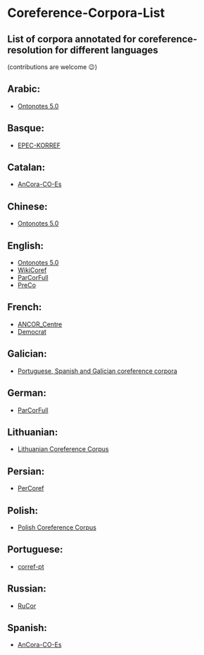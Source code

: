 # Coreference-Corpora-List
## List of corpora annotated for coreference-resolution for different languages
(contributions are welcome :wink:)

## Arabic:
- [Ontonotes 5.0](https://catalog.ldc.upenn.edu/LDC2013T19)
## Basque: 
- [EPEC-KORREF](http://ixa.si.ehu.es/node/4487?language=en)
## Catalan:
- [AnCora-CO-Es](http://timm.ujaen.es/recursos/ancora-co-ca/)
## Chinese:
- [Ontonotes 5.0](https://catalog.ldc.upenn.edu/LDC2013T19)
## English:
- [Ontonotes 5.0](https://catalog.ldc.upenn.edu/LDC2013T19)
- [WikiCoref](http://rali.iro.umontreal.ca/rali/?q=en/wikicoref)
- [ParCorFull](https://github.com/chardmeier/parcor-full)
- [PreCo](https://preschool-lab.github.io/PreCo/)
## French:
- [ANCOR_Centre](http://www.info.univ-tours.fr/~antoine/parole_publique/ANCOR_Centre/index.html)
- [Democrat](https://www.ortolang.fr/market/corpora/democrat/v1)
## Galician:
- [Portuguese, Spanish and Galician coreference corpora](https://gramatica.usc.es/~marcos/resources/index.html)
## German:
- [ParCorFull](https://github.com/chardmeier/parcor-full)
## Lithuanian:
- [Lithuanian Coreference Corpus](https://clarin.vdu.lt/xmlui/handle/20.500.11821/19)
## Persian:
- [PerCoref]()
## Polish:
- [Polish Coreference Corpus](http://zil.ipipan.waw.pl/PolishCoreferenceCorpus)
## Portuguese:
- [corref-pt](https://www.inf.pucrs.br/linatural/wordpress/recursos-e-ferramentas/corref-pt/)
## Russian:
- [RuCor](http://rucoref.maimbava.net/)
## Spanish:
- [AnCora-CO-Es](http://timm.ujaen.es/recursos/ancora-co-es/)
